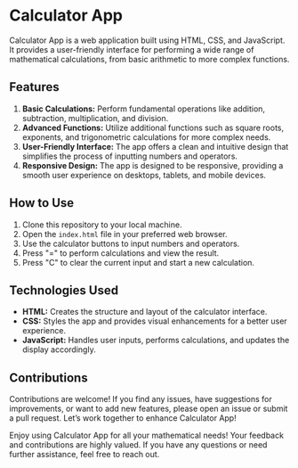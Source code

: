 # Calculator App

Calculator App is a web application built using HTML, CSS, and JavaScript. It provides a user-friendly interface for performing a wide range of mathematical calculations, from basic arithmetic to more complex functions.

## Features

1. **Basic Calculations:** Perform fundamental operations like addition, subtraction, multiplication, and division.
2. **Advanced Functions:** Utilize additional functions such as square roots, exponents, and trigonometric calculations for more complex needs.
3. **User-Friendly Interface:** The app offers a clean and intuitive design that simplifies the process of inputting numbers and operators.
4. **Responsive Design:** The app is designed to be responsive, providing a smooth user experience on desktops, tablets, and mobile devices.

## How to Use

1. Clone this repository to your local machine.
2. Open the `index.html` file in your preferred web browser.
3. Use the calculator buttons to input numbers and operators.
4. Press "=" to perform calculations and view the result.
5. Press "C" to clear the current input and start a new calculation.

## Technologies Used

- **HTML:** Creates the structure and layout of the calculator interface.
- **CSS:** Styles the app and provides visual enhancements for a better user experience.
- **JavaScript:** Handles user inputs, performs calculations, and updates the display accordingly.

## Contributions

Contributions are welcome! If you find any issues, have suggestions for improvements, or want to add new features, please open an issue or submit a pull request. Let’s work together to enhance Calculator App!

Enjoy using Calculator App for all your mathematical needs! Your feedback and contributions are highly valued. If you have any questions or need further assistance, feel free to reach out.

